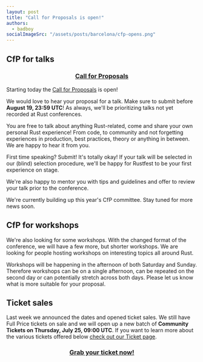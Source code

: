 ```yaml
---
layout: post
title: "Call for Proposals is open!"
authors:
  - badboy
socialImageSrc: "/assets/posts/barcelona/cfp-opens.png"
---
```


## CfP for talks

<h3 style="text-align: center">
  <a href="https://cfp.rustfest.eu/events/rustfest-barcelona-2019" style="opacity: 1">
    Call for Proposals
  </a>
</h3>

Starting today the [Call for Proposals](https://cfp.rustfest.eu/events/rustfest-barcelona-2019) is open!

We would love to hear your proposal for a talk. Make sure to submit before **August 19, 23:59 UTC**!
As always, we'll be prioritizing talks not yet recorded at Rust conferences.

You are free to talk about anything Rust-related, come and share your own personal Rust experience!
From code, to community and not forgetting experiences in production, best practices, theory or anything in between. We are happy to hear it from you.

First time speaking? Submit! It's totally okay!
If your talk will be selected in our (blind) selection procedure, we'll be happy for Rustfest to be your first experience on stage.

We're also happy to mentor you with tips and guidelines and offer to review your talk prior to the conference.

We're currently building up this year's CfP committee. Stay tuned for more news soon.

## CfP for workshops

We're also looking for some workshops.
With the changed format of the conference, we will have a few more, but shorter workshops.
We are looking for people hosting workshops on interesting topics all around Rust.

Workshops will be happening in the afternoon of both Saturday and Sunday.
Therefore workshops can be on a single afternoon, can be repeated on the second day or can potentially stretch across both days.
Please let us know what is more suitable for your proposal.

## Ticket sales

Last week we announced the dates and opened ticket sales.
We still have Full Price tickets on sale and we will open up a new batch of **Community Tickets on Thursday, July 25, 09:00 UTC**.
If you want to learn more about the various tickets offered below [check out our Ticket page](https://barcelona.rustfest.eu/tickets).


<h3 style="text-align: center">
  <a href="https://ti.to/rustfest/barcelona2019" style="opacity: 1">
    Grab your ticket now!
  </a>
</h3>

